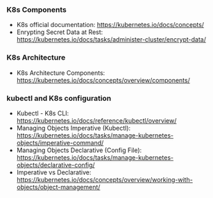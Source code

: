### K8s Components

-   K8s official documentation: https://kubernetes.io/docs/concepts/
-   Enrypting Secret Data at Rest: https://kubernetes.io/docs/tasks/administer-cluster/encrypt-data/

### K8s Architecture

-   K8s Architecture Components: https://kubernetes.io/docs/concepts/overview/components/

### kubectl and K8s configuration

-   Kubectl - K8s CLI: https://kubernetes.io/docs/reference/kubectl/overview/
-   Managing Objects Imperative (Kubectl): https://kubernetes.io/docs/tasks/manage-kubernetes-objects/imperative-command/
-   Managing Objects Declarative (Config File): https://kubernetes.io/docs/tasks/manage-kubernetes-objects/declarative-config/
-   Imperative vs Declarative: https://kubernetes.io/docs/concepts/overview/working-with-objects/object-management/
